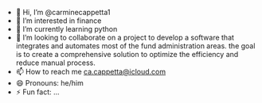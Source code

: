 - 👋 Hi, I’m @carminecappetta1
- 👀 I’m interested in finance
- 🌱 I’m currently learning python
- 💞️ I’m looking to collaborate on a project to develop a software that integrates and automates most of the fund administration areas. the goal is to create a comprehensive solution to optimize the efficiency and reduce manual process.
- 📫 How to reach me ca.cappetta@icloud.com
- 😄 Pronouns: he/him
- ⚡ Fun fact: ...

<!---
carminecappetta1/carminecappetta1 is a ✨ special ✨ repository because its `README.md` (this file) appears on your GitHub profile.
You can click the Preview link to take a look at your changes.
--->
